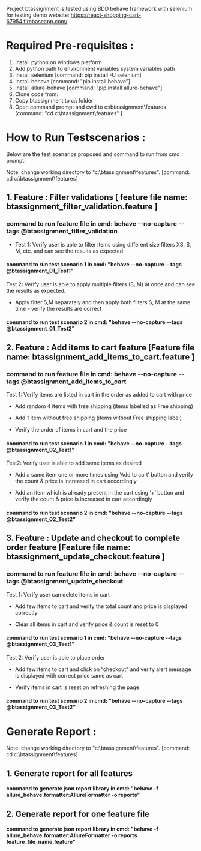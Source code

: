 Project btassignment is tested using BDD behave framework with selenium for testing demo website:
 https://react-shopping-cart-67954.firebaseapp.com/

# Required Pre-requisites :
1. Install python on windows platform.
2. Add python path to environment variables system variables path
3. Install selenium [command: pip install -U selenium]
4. Install behave [command: "pip install behave"]
5. Install allure-behave [command: "pip install allure-behave"]
5. Clone code from: 
6. Copy btassignment to c:\ folder 
7. Open command prompt and cwd to c:\btassignment\features [command: "cd c:\btassignment\features\" ]

# How to Run Testscenarios :

Below are the test scenarios proposed and command to run from cmd prompt:

Note: change working directory to "c:\btassignment\features\". [command: cd c:\btassignment\features\]

## 1. Feature : Filter validations [ feature file name: btassignment_filter_validation.feature ]
### command to run feature file in cmd: behave --no-capture --tags @btassignment_filter_validation
- Test 1: Verify user is able to filter items using different size filters XS, S, M, etc. and can see the results as expected

#### command to run test scenario 1 in cmd: "behave --no-capture --tags @btassignment_01_Test1" 
 

Test 2: Verify user is able to apply multiple filters (S, M) at once and can see the results as expected. 
- Apply filter S,M separately and then apply both filters S, M at the same time - verify the results are correct

#### command to run test scenario 2 in cmd: "behave --no-capture --tags @btassignment_01_Test2"  

## 2. Feature : Add items to cart feature [Feature file name: btassignment_add_items_to_cart.feature ]
### command to run feature file in cmd: behave --no-capture --tags @btassignment_add_items_to_cart
Test 1: Verify items are listed in cart in the order as added to cart with price

- Add random 4 items with free shipping (items labelled as Free shipping)

- Add 1 item without free shipping (items without Free shipping label)

- Verify the order of items in cart and the price

#### command to run test scenario 1 in cmd: "behave --no-capture --tags @btassignment_02_Test1" 

Test2: Verify user is able to add same items as desired

- Add a same item one or more times using ‘Add to cart’ button and verify the count & price is increased in cart accordingly

- Add an item which is already present in the cart using ‘+’ button and verify the count & price is increased in cart accordingly

#### command to run test scenario 2 in cmd: "behave --no-capture --tags @btassignment_02_Test2"  

## 3. Feature : Update and checkout to complete order feature [Feature file name: btassignment_update_checkout.feature ]
### command to run feature file in cmd: behave --no-capture --tags @btassignment_update_checkout
Test 1: Verify user can delete items in cart

- Add few items to cart and verify the total count and price is displayed correctly

- Clear all items in cart and verify price & count is reset to 0

 #### command to run test scenario 1 in cmd: "behave --no-capture --tags @btassignment_03_Test1"  

Test 2: Verify user is able to place order

- Add few items to cart and click on “checkout” and verify alert message is displayed with correct price same as cart

- Verify items in cart is reset on refreshing the page

#### command to run test scenario 2 in cmd: "behave --no-capture --tags @btassignment_03_Test2"  


# Generate Report :
Note: change working directory to "c:\btassignment\features\". [command: cd c:\btassignment\features\]

## 1. Generate report for all features

#### command to generate json report library in cmd: "behave -f allure_behave.formatter:AllureFormatter -o reports"

## 2. Generate report for one feature file

#### command to generate json report library in cmd: "behave -f allure_behave.formatter:AllureFormatter -o reports feature_file_name.feature"
